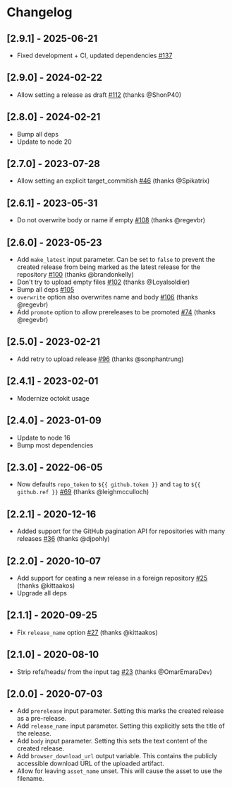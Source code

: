 # Changelog

## [2.9.1] - 2025-06-21
- Fixed development + CI, updated dependencies [#137](https://github.com/svenstaro/upload-release-action/pull/137)

## [2.9.0] - 2024-02-22
- Allow setting a release as draft [#112](https://github.com/svenstaro/upload-release-action/pull/112) (thanks @ShonP40)

## [2.8.0] - 2024-02-21
- Bump all deps
- Update to node 20

## [2.7.0] - 2023-07-28
- Allow setting an explicit target_commitish [#46](https://github.com/svenstaro/upload-release-action/pull/46) (thanks @Spikatrix)

## [2.6.1] - 2023-05-31
- Do not overwrite body or name if empty [#108](https://github.com/svenstaro/upload-release-action/pull/108) (thanks @regevbr)

## [2.6.0] - 2023-05-23
- Add `make_latest` input parameter. Can be set to `false` to prevent the created release from being marked as the latest release for the repository [#100](https://github.com/svenstaro/upload-release-action/pull/100) (thanks @brandonkelly)
- Don't try to upload empty files [#102](https://github.com/svenstaro/upload-release-action/pull/102) (thanks @Loyalsoldier)
- Bump all deps [#105](https://github.com/svenstaro/upload-release-action/pull/105)
- `overwrite` option also overwrites name and body [#106](https://github.com/svenstaro/upload-release-action/pull/106) (thanks @regevbr)
- Add `promote` option to allow prereleases to be promoted [#74](https://github.com/svenstaro/upload-release-action/pull/74) (thanks @regevbr)

## [2.5.0] - 2023-02-21
- Add retry to upload release [#96](https://github.com/svenstaro/upload-release-action/pull/96) (thanks @sonphantrung)

## [2.4.1] - 2023-02-01
- Modernize octokit usage

## [2.4.0] - 2023-01-09
- Update to node 16
- Bump most dependencies

## [2.3.0] - 2022-06-05
- Now defaults `repo_token` to `${{ github.token }}` and `tag` to `${{ github.ref }}` [#69](https://github.com/svenstaro/upload-release-action/pull/69) (thanks @leighmcculloch)

## [2.2.1] - 2020-12-16
- Added support for the GitHub pagination API for repositories with many releases [#36](https://github.com/svenstaro/upload-release-action/pull/36) (thanks @djpohly)

## [2.2.0] - 2020-10-07
- Add support for ceating a new release in a foreign repository [#25](https://github.com/svenstaro/upload-release-action/pull/25) (thanks @kittaakos)
- Upgrade all deps

## [2.1.1] - 2020-09-25
- Fix `release_name` option [#27](https://github.com/svenstaro/upload-release-action/pull/27) (thanks @kittaakos)

## [2.1.0] - 2020-08-10
- Strip refs/heads/ from the input tag [#23](https://github.com/svenstaro/upload-release-action/pull/23) (thanks @OmarEmaraDev)

## [2.0.0] - 2020-07-03
- Add `prerelease` input parameter. Setting this marks the created release as a pre-release.
- Add `release_name` input parameter. Setting this explicitly sets the title of the release.
- Add `body` input parameter. Setting this sets the text content of the created release.
- Add `browser_download_url` output variable. This contains the publicly accessible download URL of the uploaded artifact.
- Allow for leaving `asset_name` unset. This will cause the asset to use the filename.
